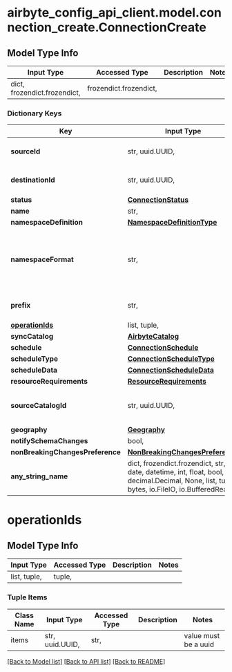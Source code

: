 # airbyte_config_api_client.model.connection_create.ConnectionCreate

## Model Type Info
Input Type | Accessed Type | Description | Notes
------------ | ------------- | ------------- | -------------
dict, frozendict.frozendict,  | frozendict.frozendict,  |  | 

### Dictionary Keys
Key | Input Type | Accessed Type | Description | Notes
------------ | ------------- | ------------- | ------------- | -------------
**sourceId** | str, uuid.UUID,  | str,  |  | value must be a uuid
**destinationId** | str, uuid.UUID,  | str,  |  | value must be a uuid
**status** | [**ConnectionStatus**](ConnectionStatus.md) | [**ConnectionStatus**](ConnectionStatus.md) |  | 
**name** | str,  | str,  | Optional name of the connection | [optional] 
**namespaceDefinition** | [**NamespaceDefinitionType**](NamespaceDefinitionType.md) | [**NamespaceDefinitionType**](NamespaceDefinitionType.md) |  | [optional] 
**namespaceFormat** | str,  | str,  | Used when namespaceDefinition is &#x27;customformat&#x27;. If blank then behaves like namespaceDefinition &#x3D; &#x27;destination&#x27;. If \&quot;${SOURCE_NAMESPACE}\&quot; then behaves like namespaceDefinition &#x3D; &#x27;source&#x27;. | [optional] 
**prefix** | str,  | str,  | Prefix that will be prepended to the name of each stream when it is written to the destination. | [optional] 
**[operationIds](#operationIds)** | list, tuple,  | tuple,  |  | [optional] 
**syncCatalog** | [**AirbyteCatalog**](AirbyteCatalog.md) | [**AirbyteCatalog**](AirbyteCatalog.md) |  | [optional] 
**schedule** | [**ConnectionSchedule**](ConnectionSchedule.md) | [**ConnectionSchedule**](ConnectionSchedule.md) |  | [optional] 
**scheduleType** | [**ConnectionScheduleType**](ConnectionScheduleType.md) | [**ConnectionScheduleType**](ConnectionScheduleType.md) |  | [optional] 
**scheduleData** | [**ConnectionScheduleData**](ConnectionScheduleData.md) | [**ConnectionScheduleData**](ConnectionScheduleData.md) |  | [optional] 
**resourceRequirements** | [**ResourceRequirements**](ResourceRequirements.md) | [**ResourceRequirements**](ResourceRequirements.md) |  | [optional] 
**sourceCatalogId** | str, uuid.UUID,  | str,  |  | [optional] value must be a uuid
**geography** | [**Geography**](Geography.md) | [**Geography**](Geography.md) |  | [optional] 
**notifySchemaChanges** | bool,  | BoolClass,  |  | [optional] 
**nonBreakingChangesPreference** | [**NonBreakingChangesPreference**](NonBreakingChangesPreference.md) | [**NonBreakingChangesPreference**](NonBreakingChangesPreference.md) |  | [optional] 
**any_string_name** | dict, frozendict.frozendict, str, date, datetime, int, float, bool, decimal.Decimal, None, list, tuple, bytes, io.FileIO, io.BufferedReader | frozendict.frozendict, str, BoolClass, decimal.Decimal, NoneClass, tuple, bytes, FileIO | any string name can be used but the value must be the correct type | [optional]

# operationIds

## Model Type Info
Input Type | Accessed Type | Description | Notes
------------ | ------------- | ------------- | -------------
list, tuple,  | tuple,  |  | 

### Tuple Items
Class Name | Input Type | Accessed Type | Description | Notes
------------- | ------------- | ------------- | ------------- | -------------
items | str, uuid.UUID,  | str,  |  | value must be a uuid

[[Back to Model list]](../../README.md#documentation-for-models) [[Back to API list]](../../README.md#documentation-for-api-endpoints) [[Back to README]](../../README.md)

